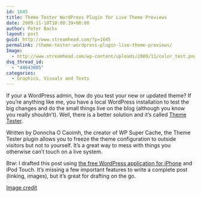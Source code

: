 ```yaml
---
id: 1645
title: Theme Tester WordPress Plugin for Live Theme Previews
date: 2009-11-10T10:00:39+00:00
author: Peter Backx
layout: post
guid: http://www.streamhead.com/?p=1645
permalink: /theme-tester-wordpress-plugin-live-theme-previews/
Image:
  - http://www.streamhead.com/wp-content/uploads/2009/11/color_test.png
dsq_thread_id:
  - "44643005"
categories:
  - Graphics, Visuals and Texts
---
```

If your a WordPress admin, how do you test your new or updated theme? If you&#8217;re anything like me, you have a local WordPress installation to test the big changes and do the small things live on the blog (although you know you really shouldn&#8217;t). Well, there is a better solution and it&#8217;s called <a title="Wordpress Theme Tester" href="http://ocaoimh.ie/theme-tester/" target="_blank">Theme Tester</a>.

Written by Donncha O Caoimh, the creator of WP Super Cache, the Theme Tester plugin allows you to freeze the theme configuration to outside visitors but not to yourself. It&#8217;s a great way to mess with things you otherwise can&#8217;t touch on a live system.

Btw: I drafted this post using <a title="Wordpress for iPhone" href="http://iphone.wordpress.org/" target="_blank">the free WordPress application for iPhone</a> and iPod Touch. It&#8217;s missing a few important features to write a complete post (linking, images), but it&#8217;s great for drafting on the go.

<a title="german colors on Flickr" href="http://www.flickr.com/photos/eskimoblood/2321117807/" target="_blank">Image credit</a>

<!-- AddThis Advanced Settings generic via filter on the_content -->

<!-- AddThis Share Buttons generic via filter on the_content -->
